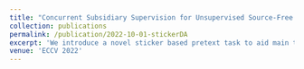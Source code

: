 ```yaml
---
title: "Concurrent Subsidiary Supervision for Unsupervised Source-Free Domain Adaptation"
collection: publications
permalink: /publication/2022-10-01-stickerDA
excerpt: 'We introduce a novel sticker based pretext task to aid main task domain adaptation.'
venue: 'ECCV 2022'
---
```

